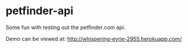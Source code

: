 petfinder-api
=============

Some fun with testing out the petfinder.com api.

Demo can be viewed at: http://whispering-eyrie-2955.herokuapp.com/
